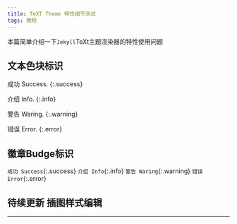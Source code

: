 ```yaml
---
title: TeXT Theme 特性细节测试
tags: 教程
---
```


本篇简单介绍一下`Jekyll`TeXt主题渲染器的特性使用问题


## 文本色块标识

成功 Success.
{:.success}

介绍 Info.
{:.info}
  
警告 Waring.
{:.warning}

错误 Error.
{:.error}

## 徽章Budge标识

`成功 Success`{:.success}
`介绍 Info`{:.info}
`警告 Waring`{:.warning}
`错误 Error`{:.error}

## 待续更新 插图样式编辑

<!--more-->
---


